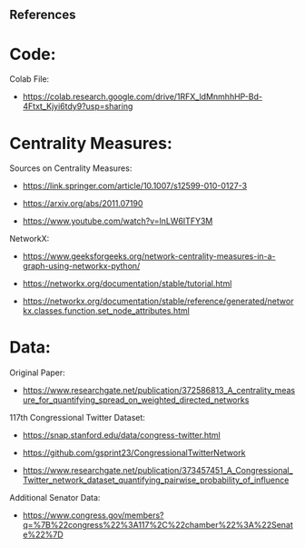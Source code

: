 ## References

# Code:

Colab File:
- https://colab.research.google.com/drive/1RFX_ldMnmhhHP-Bd-4Ftxt_Kjyi6tdy9?usp=sharing



# Centrality Measures:

Sources on Centrality Measures:
- https://link.springer.com/article/10.1007/s12599-010-0127-3

- https://arxiv.org/abs/2011.07190

- https://www.youtube.com/watch?v=lnLW6ITFY3M

NetworkX:
- https://www.geeksforgeeks.org/network-centrality-measures-in-a-graph-using-networkx-python/

- https://networkx.org/documentation/stable/tutorial.html

- https://networkx.org/documentation/stable/reference/generated/networkx.classes.function.set_node_attributes.html



# Data:

Original Paper:
- https://www.researchgate.net/publication/372586813_A_centrality_measure_for_quantifying_spread_on_weighted_directed_networks

117th Congressional Twitter Dataset:
- https://snap.stanford.edu/data/congress-twitter.html

- https://github.com/gsprint23/CongressionalTwitterNetwork

- https://www.researchgate.net/publication/373457451_A_Congressional_Twitter_network_dataset_quantifying_pairwise_probability_of_influence

Additional Senator Data:
- https://www.congress.gov/members?q=%7B%22congress%22%3A117%2C%22chamber%22%3A%22Senate%22%7D


